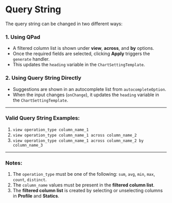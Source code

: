 # Query String

The query string can be changed in two different ways:

### 1. **Using QPad**
- A filtered column list is shown under **view**, **across**, and **by** options.
- Once the required fields are selected, clicking **Apply** triggers the `generate` handler.
- This updates the `heading` variable in the `ChartSettingTemplate`.

### 2. **Using Query String Directly**
- Suggestions are shown in an autocomplete list from `autocompleteOption`.
- When the input changes (`onChange`), it updates the `heading` variable in the `ChartSettingTemplate`.

---

### Valid Query String Examples:

1. `view operation_type column_name_1`  
2. `view operation_type column_name_1 across column_name_2`  
3. `view operation_type column_name_1 across column_name_2 by column_name_3`

---

### Notes:

1. The `operation_type` must be one of the following: `sum`, `avg`, `min`, `max`, `count`, `distinct`.  
2. The `column_name` values must be present in the **filtered column list**.  
3. The **filtered column list** is created by selecting or unselecting columns in **Profile** and **Statics**.
